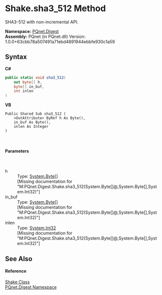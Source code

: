 # Shake.sha3_512 Method 
 

SHA3-512 with non-incremental API.

**Namespace:**&nbsp;<a href="21efb5f0-8611-9eaa-4575-81fa5c4164b4">PQnet.Digest</a><br />**Assembly:**&nbsp;PQnet (in PQnet.dll) Version: 1.0.0+63cbb78a507491a71ebd4891944ebbfe930c1a59

## Syntax

**C#**<br />
``` C#
public static void sha3_512(
	out byte[] h,
	byte[] in_buf,
	int inlen
)
```

**VB**<br />
``` VB
Public Shared Sub sha3_512 ( 
	<OutAttribute> ByRef h As Byte(),
	in_buf As Byte(),
	inlen As Integer
)
```

<br />

#### Parameters
&nbsp;<dl><dt>h</dt><dd>Type: <a href="https://docs.microsoft.com/dotnet/api/system.byte" target="_blank" rel="noopener noreferrer">System.Byte</a>[]<br />\[Missing <param name="h"/> documentation for "M:PQnet.Digest.Shake.sha3_512(System.Byte[]@,System.Byte[],System.Int32)"\]</dd><dt>in_buf</dt><dd>Type: <a href="https://docs.microsoft.com/dotnet/api/system.byte" target="_blank" rel="noopener noreferrer">System.Byte</a>[]<br />\[Missing <param name="in_buf"/> documentation for "M:PQnet.Digest.Shake.sha3_512(System.Byte[]@,System.Byte[],System.Int32)"\]</dd><dt>inlen</dt><dd>Type: <a href="https://docs.microsoft.com/dotnet/api/system.int32" target="_blank" rel="noopener noreferrer">System.Int32</a><br />\[Missing <param name="inlen"/> documentation for "M:PQnet.Digest.Shake.sha3_512(System.Byte[]@,System.Byte[],System.Int32)"\]</dd></dl>

## See Also


#### Reference
<a href="23f04087-7075-c1be-bf7b-dec72f7a4cd1">Shake Class</a><br /><a href="21efb5f0-8611-9eaa-4575-81fa5c4164b4">PQnet.Digest Namespace</a><br />